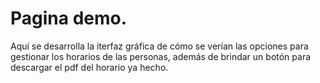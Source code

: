 # Pagina demo.  

Aquí se desarrolla la iterfaz gráfica de cómo se verían las opciones para gestionar los horarios de las personas, 
además de brindar un botón para descargar el pdf del horario ya hecho.